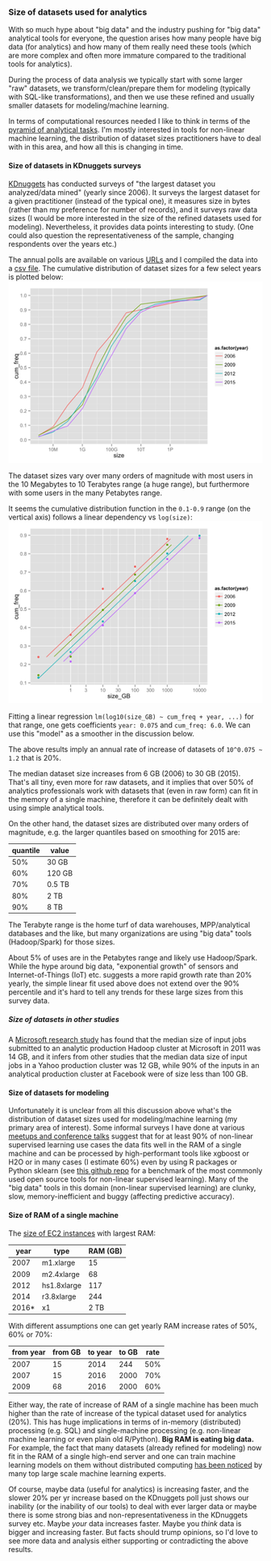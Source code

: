 
### Size of datasets used for analytics


With so much hype about "big data" and the industry pushing for "big data" analytical tools for everyone,
the question arises how many people have big data (for analytics)
and how many of them really need these tools (which are more complex and 
often more immature compared to the traditional tools for analytics).

During the process of data analysis we typically start with some larger "raw" datasets, 
we transform/clean/prepare them for modeling (typically with SQL-like 
transformations), and then we use these refined and usually smaller datasets for
modeling/machine learning.

In terms of computational resources needed I like to think in terms of the 
[pyramid of analytical tasks](https://github.com/szilard/datascience-latency#latency-numbers-every-data-scientist-should-know).
I'm mostly interested in tools for non-linear machine learning, the distribution of dataset sizes
practitioners have to deal with in this area, and how all this is changing in time.


#### Size of datasets in KDnuggets surveys

[KDnuggets](http://www.kdnuggets.com/) has conducted surveys of "the largest dataset you 
analyzed/data mined" (yearly since 2006).
It surveys the largest dataset for a given practitioner (instead of the typical one), it
measures size in bytes (rather than my preference for number of records), and it surveys
raw data sizes (I would be more interested in the size of the refined datasets used for modeling).
Nevertheless, it provides data points interesting to study. (One could also 
question the representativeness of the sample, changing respondents over the years etc.)

The annual polls are available on various [URLs](data/survey-urls.txt) 
and I compiled the data into a [csv file](data/dataset-sizes.csv).
The cumulative distribution of dataset sizes for a few select years is plotted below:
![](figs/cumfq-size-few_yrs-clean-1.png)

The dataset sizes vary over many orders of magnitude with most users in the 10 Megabytes to
10 Terabytes range (a huge range), but furthermore with some users in the many Petabytes range.

It seems the cumulative distribution function in the `0.1-0.9` range (on the vertical axis) 
follows a linear dependency vs `log(size)`:
![](figs/cumfq-size-fit-1.png)

Fitting a linear regression `lm(log10(size_GB) ~ cum_freq + year, ...)` for that range,
one gets coefficients `year: 0.075` and `cum_freq: 6.0`. We can use this "model" as a smoother
in the discussion below.

The above results imply an annual rate of increase of datasets of `10^0.075 ~ 1.2` that is 20%. 

The median dataset size increases from 6 GB (2006) to 30 GB (2015). That's all tiny, even more for
raw datasets, and it implies that over 50% of analytics professionals work with datasets
that (even in raw form) can fit in the memory of a single machine, therefore it can be definitely dealt 
with using simple analytical tools.

On the other hand, the dataset sizes are distributed over many orders of magnitude,
e.g. the larger quantiles based on smoothing for 2015 are:

quantile  |  value
----------|---------
50%       |  30 GB
60%       |  120 GB
70%       |  0.5 TB
80%       |  2 TB
90%       |  8 TB

The Terabyte range is the home turf of data warehouses, MPP/analytical databases and the like, but
many organizations are using "big data" tools (Hadoop/Spark) for those sizes. 

About 5% of uses are in the Petabytes range and likely use Hadoop/Spark. 
While the hype around big
data, "exponential growth" of sensors and Internet-of-Things (IoT) etc. suggests a more rapid growth
rate than 20% yearly, the simple linear fit used above does not extend over the 90% percentile and 
it's hard to tell any trends for these large sizes from this survey data.


##### Size of datasets in other studies

A [Microsoft research study](http://research.microsoft.com/pubs/163083/hotcbp12%20final.pdf) 
has found that the median size of input jobs submitted to an analytic production Hadoop cluster 
at Microsoft in 2011 was 14 GB, and it infers from other studies that the median 
data size of input jobs in a Yahoo production cluster was 12 GB, while 90% of the inputs in an
analytical production cluster at Facebook were of size less than 100 GB.



#### Size of datasets for modeling

Unfortunately it is unclear from all this discussion above what's the distribution of dataset sizes used for 
modeling/machine learning (my primary area of interest). Some informal surveys I have
done at various [meetups and conference talks](https://github.com/szilard/talks) suggest that for 
at least 90% of non-linear supervised learning use cases the data fits well in the RAM of a single machine 
and can be processed by high-performant tools like xgboost or H2O or in many cases (I estimate 60%) even by
using R packages or Python sklearn
(see [this github repo](https://github.com/szilard/benchm-ml)
for a benchmark of the most commonly used open source tools for non-linear supervised learning).
Many of the "big data" tools in this domain (non-linear supervised learning) 
are clunky, slow, memory-inefficient and buggy (affecting predictive accuracy).


#### Size of RAM of a single machine

The [size of EC2 instances](https://aws.amazon.com/blogs/aws/ec2-instance-history/) with largest RAM:

year  | type        | RAM (GB)
------|-------------|--------
2007  | m1.xlarge   |   15
2009  | m2.4xlarge  |   68
2012  | hs1.8xlarge |  117
2014  | r3.8xlarge  |  244
2016* | x1          |  2 TB

With different assumptions one can get yearly RAM increase rates of 50%, 60% or 70%:

from year |  from GB  |   to year  | to GB     |  rate
----------|-----------|------------|-----------|--------
2007      |    15     |    2014    |   244     |  50%
2007      |    15     |    2016    |   2000    |  70%
2009      |    68     |    2016    |   2000    |  60%

Either way, the rate of increase of RAM of a single machine has been much higher than the
rate of increase of the typical dataset used for analytics (20%). This has huge
implications in terms of in-memory (distributed) processing (e.g. SQL) and 
single-machine processing (e.g. non-linear machine learning or even plain old
R/Python). **Big RAM is eating big data.** For example, the fact that many datasets
(already refined for modeling) now fit in the RAM of a single high-end server and 
one can train machine learning models on them without distributed computing [has
been noticed](http://fastml.com/the-emperors-new-clothes-distributed-machine-learning/) 
by many top large scale machine learning experts. 

Of course, maybe data (useful for analytics) is increasing faster, and the slower 20% per yr 
increase based on the KDnuggets
poll just shows our inability (or the inability of our tools) to deal with ever larger data or
maybe there is some strong bias and non-representativeness in the KDnuggets survey etc.
Maybe *your* data increases faster. Maybe you *think* data is bigger and increasing faster.
But facts should trump opinions, so
I'd love to see more data and analysis either supporting or contradicting the above results.



